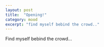 ```yaml
---
layout: post
title:  "Opening!"
category: mood
excerpt: "find myself bebind the crowd.."
---
```


Find myself bebind the crowd...


